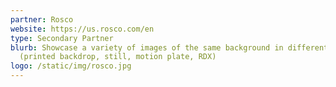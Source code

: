 ```yaml
---
partner: Rosco
website: https://us.rosco.com/en
type: Secondary Partner
blurb: Showcase a variety of images of the same background in different formats
  (printed backdrop, still, motion plate, RDX)
logo: /static/img/rosco.jpg
---
```

